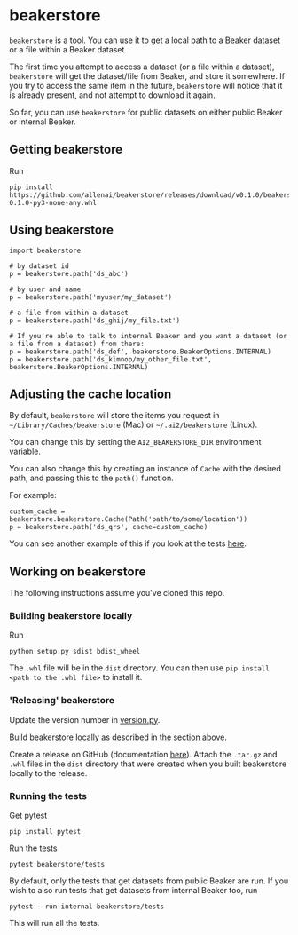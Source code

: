 # beakerstore

`beakerstore` is a tool. You can use it to get a local path to a Beaker dataset or a file within a Beaker dataset.

The first time you attempt to access a dataset (or a file within a dataset), `beakerstore` will get the dataset/file from Beaker, and store it somewhere. If you try to access the same item in the future, `beakerstore` will notice that it is already present, and not attempt to download it again.

So far, you can use `beakerstore` for public datasets on either public Beaker or internal Beaker.

## Getting beakerstore

Run

```
pip install https://github.com/allenai/beakerstore/releases/download/v0.1.0/beakerstore-0.1.0-py3-none-any.whl
```

## Using beakerstore

```
import beakerstore

# by dataset id
p = beakerstore.path('ds_abc')

# by user and name
p = beakerstore.path('myuser/my_dataset')

# a file from within a dataset
p = beakerstore.path('ds_ghij/my_file.txt')
```
```
# If you're able to talk to internal Beaker and you want a dataset (or a file from a dataset) from there:
p = beakerstore.path('ds_def', beakerstore.BeakerOptions.INTERNAL)
p = beakerstore.path('ds_klmnop/my_other_file.txt', beakerstore.BeakerOptions.INTERNAL)
```

## Adjusting the cache location

By default, `beakerstore` will store the items you request in `~/Library/Caches/beakerstore` (Mac) or `~/.ai2/beakerstore` (Linux).

You can change this by setting the `AI2_BEAKERSTORE_DIR` environment variable.

You can also change this by creating an instance of `Cache` with the desired path, and passing this to the `path()` function.

For example:
```
custom_cache = beakerstore.beakerstore.Cache(Path('path/to/some/location'))
p = beakerstore.path('ds_qrs', cache=custom_cache)
```

You can see another example of this if you look at the tests [here](./beakerstore/tests/beakerstore_test.py).

## Working on beakerstore

The following instructions assume you've cloned this repo.

### Building beakerstore locally

Run

```
python setup.py sdist bdist_wheel
```

The `.whl` file will be in the `dist` directory. You can then use `pip install <path to the .whl file>` to install it.


### 'Releasing' beakerstore

Update the version number in [version.py](./beakerstore/version.py).

Build beakerstore locally as described in the [section above](./README.md#building-beakerstore-locally).

Create a release on GitHub (documentation [here](https://help.github.com/en/articles/creating-releases)). Attach the `.tar.gz` and `.whl` files in the `dist` directory that were created when you built beakerstore locally to the release.

### Running the tests

Get pytest

```
pip install pytest
```

Run the tests
```
pytest beakerstore/tests
```

By default, only the tests that get datasets from public Beaker are run. If you wish to also run tests that get datasets from internal Beaker too, run

```
pytest --run-internal beakerstore/tests
```
This will run all the tests.
